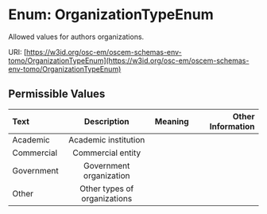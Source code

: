 
# Enum: OrganizationTypeEnum

Allowed values for authors organizations.

URI: [https://w3id.org/osc-em/oscem-schemas-env-tomo/OrganizationTypeEnum](https://w3id.org/osc-em/oscem-schemas-env-tomo/OrganizationTypeEnum)


## Permissible Values

| Text | Description | Meaning | Other Information |
| :--- | :---: | :---: | ---: |
| Academic | Academic institution |  |  |
| Commercial | Commercial entity |  |  |
| Government | Government organization |  |  |
| Other | Other types of organizations |  |  |

